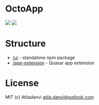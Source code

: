 # OctoApp
<img src="https://img.shields.io/npm/v/quasar-ui-octo-app.svg?label=quasar-ui-octo-app">
<img src="https://img.shields.io/npm/v/quasar-app-extension-octo-app.svg?label=quasar-app-extension-octo-app">

# Structure
* [/ui](ui) - standalone npm package
* [/app-extension](app-extension) - Quasar app extension

# License
MIT (c) Atiladanvi <atila.danvi@outlook.com>
